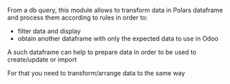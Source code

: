 From a db query, this module allows to transform data in Polars dataframe and process them according to rules in order to:

- filter data and display 
- obtain another dataframe with only the expected data to use in Odoo

A such dataframe can help to prepare data in order to be used to create/update or import

For that you need to transform/arrange data to the same way
